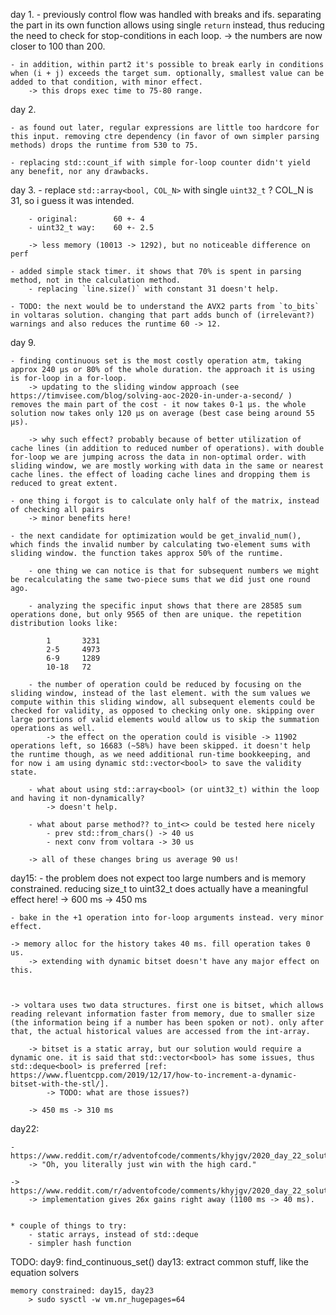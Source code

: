 
day 1.
    - previously control flow was handled with breaks and ifs. separating the part in its own function allows using single `return` instead, thus reducing the need to check for stop-conditions in each loop.
        -> the numbers are now closer to 100 than 200.

    - in addition, within part2 it's possible to break early in conditions when (i + j) exceeds the target sum. optionally, smallest value can be added to that condition, with minor effect.
        -> this drops exec time to 75-80 range.

day 2.

    - as found out later, regular expressions are little too hardcore for this input. removing ctre dependency (in favor of own simpler parsing methods) drops the runtime from 530 to 75.

    - replacing std::count_if with simple for-loop counter didn't yield any benefit, nor any drawbacks.


day 3.
    - replace `std::array<bool, COL_N>` with single `uint32_t` ? COL_N is 31, so i guess it was intended.

        - original:        60 +- 4
        - uint32_t way:    60 +- 2.5

        -> less memory (10013 -> 1292), but no noticeable difference on perf

    - added simple stack timer. it shows that 70% is spent in parsing method, not in the calculation method.
        - replacing `line.size()` with constant 31 doesn't help.

    - TODO: the next would be to understand the AVX2 parts from `to_bits` in voltaras solution. changing that part adds bunch of (irrelevant?) warnings and also reduces the runtime 60 -> 12.

day 9.

    - finding continuous set is the most costly operation atm, taking approx 240 μs or 80% of the whole duration. the approach it is using is for-loop in a for-loop.
        -> updating to the sliding window approach (see https://timvisee.com/blog/solving-aoc-2020-in-under-a-second/ ) removes the main part of the cost - it now takes 0-1 μs. the whole solution now takes only 120 μs on average (best case being around 55 μs).

        -> why such effect? probably because of better utilization of cache lines (in addition to reduced number of operations). with double for-loop we are jumping across the data in non-optimal order. with sliding window, we are mostly working with data in the same or nearest cache lines. the effect of loading cache lines and dropping them is reduced to great extent.

    - one thing i forgot is to calculate only half of the matrix, instead of checking all pairs
        -> minor benefits here!

    - the next candidate for optimization would be get_invalid_num(), which finds the invalid number by calculating two-element sums with sliding window. the function takes approx 50% of the runtime.

        - one thing we can notice is that for subsequent numbers we might be recalculating the same two-piece sums that we did just one round ago.

        - analyzing the specific input shows that there are 28585 sum operations done, but only 9565 of then are unique. the repetition distribution looks like:

            1       3231
            2-5     4973
            6-9     1289
            10-18   72

        - the number of operation could be reduced by focusing on the sliding window, instead of the last element. with the sum values we compute within this sliding window, all subsequent elements could be checked for validity, as opposed to checking only one. skipping over large portions of valid elements would allow us to skip the summation operations as well.
            -> the effect on the operation could is visible -> 11902 operations left, so 16683 (~58%) have been skipped. it doesn't help the runtime though, as we need additional run-time bookkeeping, and for now i am using dynamic std::vector<bool> to save the validity state.

        - what about using std::array<bool> (or uint32_t) within the loop and having it non-dynamically?
            -> doesn't help.

        - what about parse method?? to_int<> could be tested here nicely
            - prev std::from_chars() -> 40 us
            - next conv from voltara -> 30 us

        -> all of these changes bring us average 90 us!

day15:
    - the problem does not expect too large numbers and is memory constrained. reducing size_t to uint32_t does actually have a meaningful effect here!
        -> 600 ms -> 450 ms

    - bake in the +1 operation into for-loop arguments instead. very minor effect.

    -> memory alloc for the history takes 40 ms. fill operation takes 0 us.
        -> extending with dynamic bitset doesn't have any major effect on this.



    -> voltara uses two data structures. first one is bitset, which allows reading relevant information faster from memory, due to smaller size (the information being if a number has been spoken or not). only after that, the actual historical values are accessed from the int-array.

        -> bitset is a static array, but our solution would require a dynamic one. it is said that std::vector<bool> has some issues, thus std::deque<bool> is preferred [ref: https://www.fluentcpp.com/2019/12/17/how-to-increment-a-dynamic-bitset-with-the-stl/].
            -> TODO: what are those issues?)

        -> 450 ms -> 310 ms

day22:

    - https://www.reddit.com/r/adventofcode/comments/khyjgv/2020_day_22_solutions/ggrht8v
        -> "Oh, you literally just win with the high card."

    -> https://www.reddit.com/r/adventofcode/comments/khyjgv/2020_day_22_solutions/ggpcsnd
        -> implementation gives 26x gains right away (1100 ms -> 40 ms).


    * couple of things to try:
        - static arrays, instead of std::deque
        - simpler hash function

TODO:
    day9: find_continuous_set()
    day13: extract common stuff, like the equation solvers


    memory constrained: day15, day23
        > sudo sysctl -w vm.nr_hugepages=64